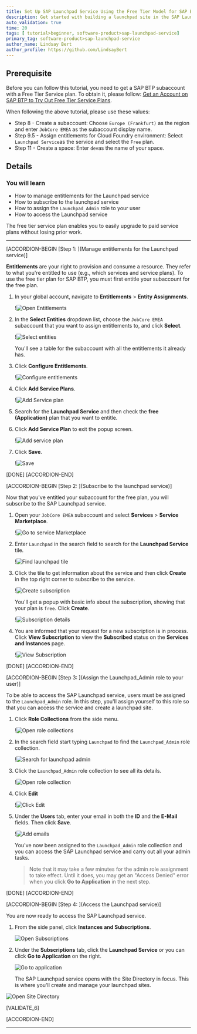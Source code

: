 ```yaml
---
title: Set Up SAP Launchpad Service Using the Free Tier Model for SAP BTP
description: Get started with building a launchpad site in the SAP Launchpad service using the free tier option.
auto_validation: true
time: 20
tags: [ tutorial>beginner, software-product>sap-launchpad-service]
primary_tag: software-product>sap-launchpad-service
author_name: Lindsay Bert
author_profile: https://github.com/LindsayBert
---
```


## Prerequisite
 Before you can follow this tutorial, you need to get a SAP BTP subaccount with a Free Tier Service plan. To obtain it, please follow: [Get an Account on SAP BTP to Try Out Free Tier Service Plans](btp-free-tier-account).

 When following the above tutorial, please use these values:

 - Step 8 - Create a subaccount: Choose `Europe (Frankfurt)` as the region and enter `JobCore EMEA` as the subaccount display name.
 - Step 9.5 - Assign entitlements for Cloud Foundry environment: Select `Launchpad Service`as the service and select the `Free` plan.
 - Step 11 - Create a space: Enter `dev`as the name of your space.


## Details
### You will learn
  - How to manage entitlements for the Launchpad service
  - How to subscribe to the launchpad service
  - How to assign the `Launchpad_Admin` role to your user
  - How to access the Launchpad service

 The free tier service plan enables you to easily upgrade to paid service plans without losing prior work.

---

[ACCORDION-BEGIN [Step 1: ](Manage entitlements for the Launchpad service)]


 **Entitlements** are your right to provision and consume a resource. They refer to what you're entitled to use (e.g., which services and service plans). To use the free tier plan for SAP BTP, you must first entitle your subaccount for the free plan.


1. In your global account, navigate to **Entitlements** > **Entity Assignments**.

    !![Open Entitlements](1-open-entitlements.png)

2. In the **Select Entities** dropdown list, choose the `JobCore EMEA` subaccount that you want to assign entitlements to, and click **Select**.

    !![Select entities](2-select-entities.png)

    You'll see a table for the subaccount with all the entitlements it already has.

3. Click **Configure Entitlements**.

    !![Configure entitlements](3-configure-entitlements.png)

4. Click **Add Service Plans**.

    !![Add Service plan](4-add-service-plan.png)

5. Search for the **Launchpad Service** and then check the **free (Application)** plan that you want to entitle.

6. Click **Add Service Plan** to exit the popup screen.

    !![Add service plan](5-free-plan.png)

7. Click **Save**.

    !![Save](6-save.png)



[DONE]
[ACCORDION-END]

[ACCORDION-BEGIN [Step 2: ](Subscribe to the launchpad service)]

Now that you've entitled your subaccount for the free plan, you will subscribe to the SAP Launchpad service.

1. Open your `JobCore EMEA` subaccount and select **Services** > **Service Marketplace**.

    !![Go to service Marketplace](7-go-to-service-marketplace.png)

2. Enter `Launchpad` in the search field to search for the **Launchpad Service** tile.

    !![Find launchpad tile](8-search-launchpad.png)

3. Click the tile to get information about the service and then click **Create** in the top right corner to subscribe to the service.

    !![Create subscription](9-create-subscription.png)

      You'll get a popup with basic info about the subscription, showing that your plan is `free`.  Click **Create**.

      !![Subscription details](10-subscription-details.png)


  4. You are informed that your request for a new subscription is in process. Click **View Subscription** to view the **Subscribed** status on the **Services and Instances** page.

      !![View Subscription](11-view-subscription.png)


[DONE]
[ACCORDION-END]


[ACCORDION-BEGIN [Step 3: ](Assign the Launchpad_Admin role to your user)]

To be able to access the SAP Launchpad service, users must be assigned to the `Launchpad_Admin` role. In this step, you'll assign yourself to this role so that you can access the service and create a launchpad site.

1. Click **Role Collections** from the side menu.

      !![Open role collections](12-role-collections.png)

2. In the search field start typing `Launchpad` to find the `Launchpad_Admin` role collection.

    !![Search for launchpad admin](13-search-launchpad-admin.png)

3. Click the `Launchpad_Admin` role collection to see all its details.

    !![Open role collection](14-open-role-collection.png)

4. Click **Edit**

    !![Click Edit](15-click-edit.png)

5. Under the **Users** tab, enter your email in both the **ID** and the **E-Mail** fields. Then click **Save**.

    !![Add emails](16-add-emails.png)

    You've now been assigned to the `Launchpad_Admin` role collection and you can access the SAP Launchpad service and carry out all your admin tasks.

    > Note that it may take a few minutes for the admin role assignment to take effect. Until it does, you may get an "Access Denied" error when you click **Go to Application** in the next step.

[DONE]
[ACCORDION-END]

[ACCORDION-BEGIN [Step 4: ](Access the Launchpad service)]

You are now ready to access the SAP Launchpad service.  

1. From the side panel, click **Instances and Subscriptions**.

    ![Open Subscriptions](17-instances-and-subscriptions.png)

2. Under the **Subscriptions** tab, click the **Launchpad Service** or you can click **Go to Application** on the right.

    ![Go to application](18-go-to-application.png)

   The SAP Launchpad service opens with the Site Directory in focus. This is where you'll create and manage your launchpad sites.

  ![Open Site Directory](19-open-site-directory.png)

[VALIDATE_6]

[ACCORDION-END]


---
